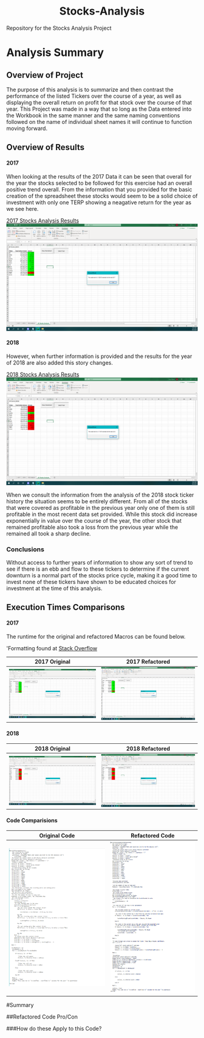 # <div align="center">Stocks-Analysis</div>

Repository for the Stocks Analysis Project 

# Analysis Summary

## Overview of Project

  The purpose of this analysis is to summarize and then contrast the performance of the listed Tickers over the course of a year, as well as displaying the overall return on profit for that stock over the course of that year. This Project was made in a way that so long as the Data entered into the Workbook in the same manner and the same naming conventions followed on the name of individual sheet names it will continue to function moving forward.
  
## Overview of Results

#### 2017
When looking at the results of the 2017 Data it can be seen that overall for the year the stocks selected to be followed for this exercise had an overall positive trend overall. From the information that you provided for the basic creation of the spreadsheet these stocks would seem to be a solid choice of investment with only one TERP showing a neagative return for the year as we see here. 

[2017 Stocks Analysis Results](https://github.com/CoryCMyers/Stocks-Analysis/blob/main/VBA_Challenge_2017.png) ![2017 Stocks Analysis Results](https://github.com/CoryCMyers/Stocks-Analysis/blob/main/VBA_Challenge_2017.png) 

#### 2018

However, when further information is provided and the results for the year of 2018 are also added this story changes. 

[2018 Stocks Analysis Results](https://github.com/CoryCMyers/Stocks-Analysis/blob/main/VBA_Challenge_2018.png) ![2018 Stocks Analysis Results](https://github.com/CoryCMyers/Stocks-Analysis/blob/main/VBA_Challenge_2018.png)

When we consult the information from the analysis of the 2018 stock ticker history the situation seems to be entirely different. From all of the stocks that were covered as profitable in the previous year only one of them is still profitable in the most recent data set provided. While this stock did increase exponentially in value over the course of the year, the other stock that remained profitable also took a loss from the previous year while the remained all took a sharp decline.

### Conclusions

Without access to further years of information to show any sort of trend to see if there is an ebb and flow to these tickers to determine if the current downturn is a normal part of the stocks price cycle, making it a good time to invest none of these tickers have shown to be educated choices for investment at the time of this analysis.

## Execution Times Comparisons

#### 2017

The runtime for the original and refactored Macros can be found below.

'Formatting found at [Stack Overflow](https://stackoverflow.com/questions/24319505/how-can-one-display-images-side-by-side-in-a-github-readme-md)

2017 Original | 2017 Refactored 
:-------------------------:|:-------------------------:
![2017 Runtime Original](https://github.com/CoryCMyers/Stocks-Analysis/blob/CoryCMyers-patch-1-workingOnReadme/2017Base.PNG)  |  ![2017 Runtime Refactored](https://github.com/CoryCMyers/Stocks-Analysis/blob/main/VBA_Challenge_2017.png)

#### 2018

2018 Original             |  2018 Refactored
:-------------------------:|:-------------------------:
![2018 Runtime Original](https://github.com/CoryCMyers/Stocks-Analysis/blob/CoryCMyers-patch-1-workingOnReadme/2018Base.PNG)  |  ![2018 Runtime Refactored](https://github.com/CoryCMyers/Stocks-Analysis/blob/CoryCMyers-patch-1-workingOnReadme/VBA_Challenge_2018.png)

#### Code Comparisions

Original Code | Refactored Code 
:-------------------------:|:-------------------------:
![Original Code](https://github.com/CoryCMyers/Stocks-Analysis/blob/main/Analysis_Code_Original.PNG)  | ![Refactored Code](https://github.com/CoryCMyers/Stocks-Analysis/blob/main/Analysis_Code_Refactored.PNG)


#Summary

##Refactored Code Pro/Con


###How do these Apply to this Code?
  
  

